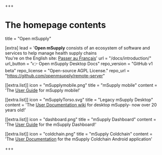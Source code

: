 +++


# The homepage contents
title = "Open mSupply"

[extra]
lead = '<b>Open mSupply</b> consists of an ecosystem of software and services to help manage health supply chains</br>You&#39;re on the English site: <a href="/fr">Passer au Français</a>'
url = "/docs/introduction/"
url_button = "👉 Open mSupply Desktop Docs"
repo_version = "GitHub v1 beta"
repo_license = "Open-source AGPL License."
repo_url = "https://github.com/openmsupply/remote-server"


[[extra.list]]
icon = "mSupplymobile.png"
title = "mSupply mobile"
content = 'The <a href="/mobile/introduction">User Guide</a> for mSupply mobile!'

[[extra.list]]
icon = "mSupplyTorso.svg"
title = "Legacy mSupply Desktop"
content = 'The <a href="https://docs.msupply.org.nz/">User Documentation wiki</a> for desktop mSupply- now over 20 years old!'

[[extra.list]]
icon = "dashboard.png"
title = "mSupply Dashboard"
content = 'The <a href="/dashboard/introduction">User Guide</a> for the mSupply Dashboard!'

[[extra.list]]
icon = "coldchain.png"
title = "mSupply Coldchain"
content = 'The <a href="/coldchain/introduction">User Documentation</a> for the mSupply Coldchain Android application'

+++
